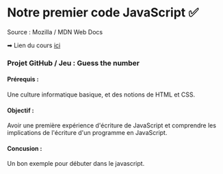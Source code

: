 # Notre premier code JavaScript &#9989;

Source : Mozilla / MDN Web Docs

&#10145; Lien du cours [ici](https://developer.mozilla.org/fr/docs/Learn/JavaScript/First_steps/A_first_splash)

### Projet GitHub / Jeu : Guess the number

#### Prérequis :

Une culture informatique basique, et des notions de HTML et CSS.

#### Objectif :

Avoir une première expérience d'écriture de JavaScript et comprendre les implications de l'écriture d'un programme en JavaScript.

#### Concusion :

Un bon exemple pour débuter dans le javascript.
